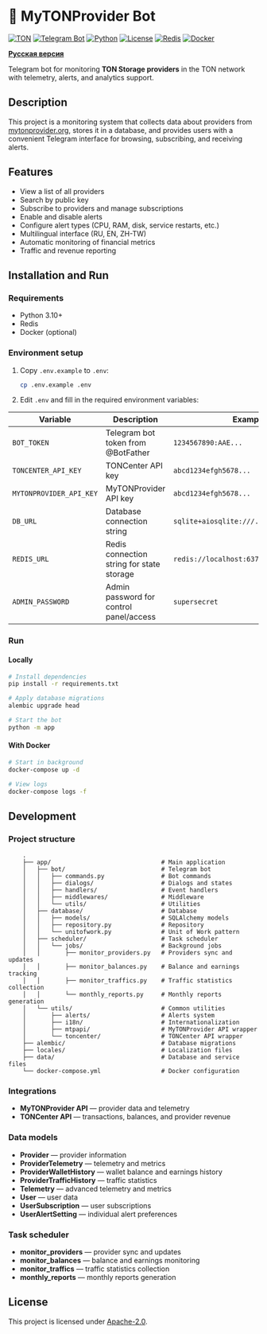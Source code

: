 # 🤖 MyTONProvider Bot

[![TON](https://img.shields.io/badge/TON-grey?logo=TON\&logoColor=40AEF0)](https://ton.org)
[![Telegram Bot](https://img.shields.io/badge/Bot-grey?logo=telegram)](https://core.telegram.org/bots)
[![Python](https://img.shields.io/badge/Python-3.10-blue.svg)](https://www.python.org/downloads/release/python-3100/)
[![License](https://img.shields.io/github/license/nessshon/mytonprovider-bot)](https://github.com/nessshon/mytonprovider-bot/blob/main/LICENSE)
[![Redis](https://img.shields.io/badge/Redis-Yes?logo=redis\&color=white)](https://redis.io/)
[![Docker](https://img.shields.io/badge/Docker-blue?logo=docker\&logoColor=white)](https://www.docker.com/)

**[Русская версия](README.ru.md)**

Telegram bot for monitoring **TON Storage providers** in the TON network with telemetry, alerts, and analytics support.

## Description

This project is a monitoring system that collects data about providers
from [mytonprovider.org](https://mytonprovider.org), stores it in a database, and provides users with a convenient
Telegram interface for browsing, subscribing, and receiving alerts.

## Features

* View a list of all providers
* Search by public key
* Subscribe to providers and manage subscriptions
* Enable and disable alerts
* Configure alert types (CPU, RAM, disk, service restarts, etc.)
* Multilingual interface (RU, EN, ZH-TW)
* Automatic monitoring of financial metrics
* Traffic and revenue reporting

## Installation and Run

### Requirements

* Python 3.10+
* Redis
* Docker (optional)

### Environment setup

1. Copy `.env.example` to `.env`:

   ```bash
   cp .env.example .env
   ```

2. Edit `.env` and fill in the required environment variables:

| Variable                | Description                               | Example value                                 |
|-------------------------|-------------------------------------------|-----------------------------------------------|
| `BOT_TOKEN`             | Telegram bot token from @BotFather        | `1234567890:AAE...`                           |
| `TONCENTER_API_KEY`     | TONCenter API key                         | `abcd1234efgh5678...`                         |
| `MYTONPROVIDER_API_KEY` | MyTONProvider API key                     | `abcd1234efgh5678...`                         |
| `DB_URL`                | Database connection string                | `sqlite+aiosqlite:///./data/database.sqlite3` |
| `REDIS_URL`             | Redis connection string for state storage | `redis://localhost:6379/0`                    |
| `ADMIN_PASSWORD`        | Admin password for control panel/access   | `supersecret`                                 |

### Run

#### Locally

```bash
# Install dependencies
pip install -r requirements.txt

# Apply database migrations
alembic upgrade head

# Start the bot
python -m app
```

#### With Docker

```bash
# Start in background
docker-compose up -d

# View logs
docker-compose logs -f
```

## Development

### Project structure

```
    .
    ├── app/                               # Main application
    │   ├── bot/                           # Telegram bot
    │   │   ├── commands.py                # Bot commands
    │   │   ├── dialogs/                   # Dialogs and states
    │   │   ├── handlers/                  # Event handlers
    │   │   ├── middlewares/               # Middleware
    │   │   └── utils/                     # Utilities
    │   ├── database/                      # Database
    │   │   ├── models/                    # SQLAlchemy models
    │   │   ├── repository.py              # Repository
    │   │   └── unitofwork.py              # Unit of Work pattern
    │   ├── scheduler/                     # Task scheduler
    │   │   └── jobs/                      # Background jobs
    │   │       ├── monitor_providers.py   # Providers sync and updates
    │   │       ├── monitor_balances.py    # Balance and earnings tracking
    │   │       ├── monitor_traffics.py    # Traffic statistics collection
    │   │       └── monthly_reports.py     # Monthly reports generation
    │   └── utils/                         # Common utilities
    │       ├── alerts/                    # Alerts system
    │       ├── i18n/                      # Internationalization
    │       ├── mtpapi/                    # MyTONProvider API wrapper
    │       └── toncenter/                 # TONCenter API wrapper
    ├── alembic/                           # Database migrations
    ├── locales/                           # Localization files
    ├── data/                              # Database and service files
    └── docker-compose.yml                 # Docker configuration
```

### Integrations

* **MyTONProvider API** — provider data and telemetry
* **TONCenter API** — transactions, balances, and provider revenue

### Data models

* **Provider** — provider information
* **ProviderTelemetry** — telemetry and metrics
* **ProviderWalletHistory** — wallet balance and earnings history
* **ProviderTrafficHistory** — traffic statistics
* **Telemetry** — advanced telemetry and metrics
* **User** — user data
* **UserSubscription** — user subscriptions
* **UserAlertSetting** — individual alert preferences

### Task scheduler

* **monitor_providers** — provider sync and updates
* **monitor_balances** — balance and earnings monitoring
* **monitor_traffics** — traffic statistics collection
* **monthly_reports** — monthly reports generation

## License

This project is licensed under [Apache-2.0](LICENSE).
